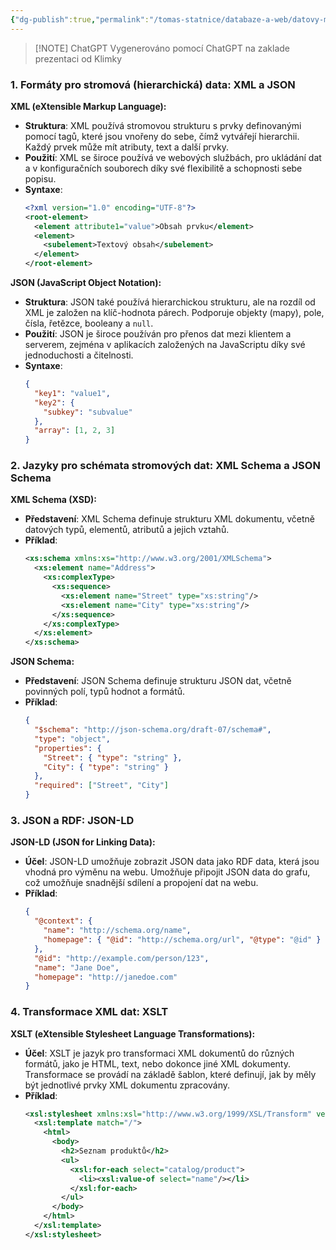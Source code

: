 ```yaml
---
{"dg-publish":true,"permalink":"/tomas-statnice/databaze-a-web/datovy-management/datove-formaty/hierarchicka-data/","tags":["databaze_a_web","datovy_management","tomas"],"noteIcon":""}
---
```


> [!NOTE] ChatGPT
> Vygenerováno pomocí ChatGPT na zaklade prezentaci od Klimky
### 1. Formáty pro stromová (hierarchická) data: XML a JSON

**XML (eXtensible Markup Language):**
- **Struktura**: XML používá stromovou strukturu s prvky definovanými pomocí tagů, které jsou vnořeny do sebe, čímž vytvářejí hierarchii. Každý prvek může mít atributy, text a další prvky.
- **Použití**: XML se široce používá ve webových službách, pro ukládání dat a v konfiguračních souborech díky své flexibilitě a schopnosti sebe popisu.
- **Syntaxe**:
  ```xml
  <?xml version="1.0" encoding="UTF-8"?>
  <root-element>
    <element attribute1="value">Obsah prvku</element>
    <element>
      <subelement>Textový obsah</subelement>
    </element>
  </root-element>
  ```

**JSON (JavaScript Object Notation):**
- **Struktura**: JSON také používá hierarchickou strukturu, ale na rozdíl od XML je založen na klíč-hodnota párech. Podporuje objekty (mapy), pole, čísla, řetězce, booleany a `null`.
- **Použití**: JSON je široce používán pro přenos dat mezi klientem a serverem, zejména v aplikacích založených na JavaScriptu díky své jednoduchosti a čitelnosti.
- **Syntaxe**:
  ```json
  {
    "key1": "value1",
    "key2": {
      "subkey": "subvalue"
    },
    "array": [1, 2, 3]
  }
  ```

### 2. Jazyky pro schémata stromových dat: XML Schema a JSON Schema

**XML Schema (XSD):**
- **Představení**: XML Schema definuje strukturu XML dokumentu, včetně datových typů, elementů, atributů a jejich vztahů.
- **Příklad**:
  ```xml
  <xs:schema xmlns:xs="http://www.w3.org/2001/XMLSchema">
    <xs:element name="Address">
      <xs:complexType>
        <xs:sequence>
          <xs:element name="Street" type="xs:string"/>
          <xs:element name="City" type="xs:string"/>
        </xs:sequence>
      </xs:complexType>
    </xs:element>
  </xs:schema>
  ```

**JSON Schema:**
- **Představení**: JSON Schema definuje strukturu JSON dat, včetně povinných polí, typů hodnot a formátů.
- **Příklad**:
  ```json
  {
    "$schema": "http://json-schema.org/draft-07/schema#",
    "type": "object",
    "properties": {
      "Street": { "type": "string" },
      "City": { "type": "string" }
    },
    "required": ["Street", "City"]
  }
  ```

### 3. JSON a RDF: JSON-LD

**JSON-LD (JSON for Linking Data):**
- **Účel**: JSON-LD umožňuje zobrazit JSON data jako RDF data, která jsou vhodná pro výměnu na webu. Umožňuje připojit JSON data do grafu, což umožňuje snadnější sdílení a propojení dat na webu.
- **Příklad**:
  ```json
  {
    "@context": {
      "name": "http://schema.org/name",
      "homepage": { "@id": "http://schema.org/url", "@type": "@id" }
    },
    "@id": "http://example.com/person/123",
    "name": "Jane Doe",
    "homepage": "http://janedoe.com"
  }
  ```

### 4. Transformace XML dat: XSLT

**XSLT (eXtensible Stylesheet Language Transformations):**
- **Účel**: XSLT je jazyk pro transformaci XML dokumentů do různých formátů, jako je HTML, text, nebo dokonce jiné XML dokumenty. Transformace se provádí na základě šablon, které definují, jak by měly být jednotlivé prvky XML dokumentu zpracovány.
- **Příklad**:
  ```xml
  <xsl:stylesheet xmlns:xsl="http://www.w3.org/1999/XSL/Transform" version="1.0">
    <xsl:template match="/">
      <html>
        <body>
          <h2>Seznam produktů</h2>
          <ul>
            <xsl:for-each select="catalog/product">
              <li><xsl:value-of select="name"/></li>
            </xsl:for-each>
          </ul>
        </body>
      </html>
    </xsl:template>
  </xsl:stylesheet>
  ```

